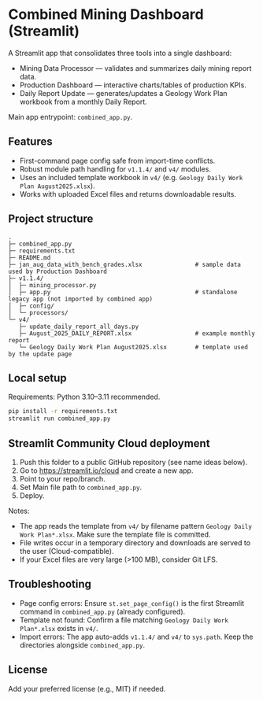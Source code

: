 # Combined Mining Dashboard (Streamlit)

A Streamlit app that consolidates three tools into a single dashboard:

- Mining Data Processor — validates and summarizes daily mining report data.
- Production Dashboard — interactive charts/tables of production KPIs.
- Daily Report Update — generates/updates a Geology Work Plan workbook from a monthly Daily Report.

Main app entrypoint: `combined_app.py`.

## Features
- First-command page config safe from import-time conflicts.
- Robust module path handling for `v1.1.4/` and `v4/` modules.
- Uses an included template workbook in `v4/` (e.g. `Geology Daily Work Plan August2025.xlsx`).
- Works with uploaded Excel files and returns downloadable results.

## Project structure
```
.
├─ combined_app.py
├─ requirements.txt
├─ README.md
├─ jan_aug_data_with_bench_grades.xlsx               # sample data used by Production Dashboard
├─ v1.1.4/
│  ├─ mining_processor.py
│  ├─ app.py                                         # standalone legacy app (not imported by combined app)
│  ├─ config/
│  └─ processors/
└─ v4/
   ├─ update_daily_report_all_days.py
   ├─ August_2025_DAILY_REPORT.xlsx                  # example monthly report
   └─ Geology Daily Work Plan August2025.xlsx        # template used by the update page
```

## Local setup
Requirements: Python 3.10–3.11 recommended.

```bash
pip install -r requirements.txt
streamlit run combined_app.py
```

## Streamlit Community Cloud deployment
1. Push this folder to a public GitHub repository (see name ideas below).
2. Go to https://streamlit.io/cloud and create a new app.
3. Point to your repo/branch.
4. Set Main file path to `combined_app.py`.
5. Deploy.

Notes:
- The app reads the template from `v4/` by filename pattern `Geology Daily Work Plan*.xlsx`. Make sure the template file is committed.
- File writes occur in a temporary directory and downloads are served to the user (Cloud-compatible).
- If your Excel files are very large (>100 MB), consider Git LFS.

## Troubleshooting
- Page config errors: Ensure `st.set_page_config()` is the first Streamlit command in `combined_app.py` (already configured).
- Template not found: Confirm a file matching `Geology Daily Work Plan*.xlsx` exists in `v4/`.
- Import errors: The app auto-adds `v1.1.4/` and `v4/` to `sys.path`. Keep the directories alongside `combined_app.py`.

## License
Add your preferred license (e.g., MIT) if needed.
